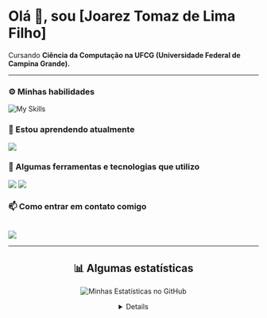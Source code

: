 # Olá 👋, sou [Joarez Tomaz de Lima Filho]

Cursando **Ciência da Computação na UFCG (Universidade Federal de Campina Grande).**

---

### ⚙️ Minhas habilidades
<div align="left">

![My Skills](https://skillicons.dev/icons?i=java,python,vim,git,github&theme=light)

</div>

### 🌱 Estou aprendendo atualmente

<div align="left">

<img src="https://img.shields.io/badge/JavaScript-F7DF1E?style=for-the-badge&logo=javascript&logoColor=black">

</div>

### 🚀 Algumas ferramentas e tecnologias que utilizo
<div align="left">

<img src="https://img.shields.io/badge/GitHub-100000?style=for-the-badge&logo=github&logoColor=white">
<img src="https://img.shields.io/badge/Vim-019733?style=for-the-badge&logo=vim&logoColor=white">
</div>

### 📫 Como entrar em contato comigo
<br>
<div align="left">
<a href="mailto:joarez1201@gmail.com" target="_blank"></a>
<img src="https://img.shields.io/badge/Gmail-D14836?style=for-the-badge&logo=gmail&logoColor=white">
</div>

---

<div align="center">


## 📊 Algumas estatísticas

![Minhas Estatísticas no GitHub](https://github-readme-stats.vercel.app/api?username=joarez-filho&show_icons=true&theme=dracula&rank_icon=github)


<details>
<br>

![Gato](https://media.tenor.com/13MO7LUAShwAAAAM/fadding-cat.gif)

</details>





</div>

